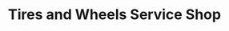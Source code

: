 ---
title: "Tires and Wheels Service Shop"
url: /smithfield/tires-and-wheels-service-shop/
shop: Reifen
---